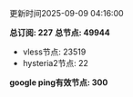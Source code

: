 更新时间2025-09-09 04:16:00

**总订阅: 227**
**总节点: 49944**
- vless节点: 23519
- hysteria2节点: 22

**google ping有效节点: 300**
